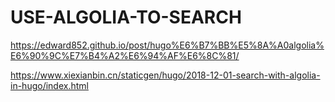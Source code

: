 # USE-ALGOLIA-TO-SEARCH


https://edward852.github.io/post/hugo%E6%B7%BB%E5%8A%A0algolia%E6%90%9C%E7%B4%A2%E6%94%AF%E6%8C%81/



https://www.xiexianbin.cn/staticgen/hugo/2018-12-01-search-with-algolia-in-hugo/index.html
